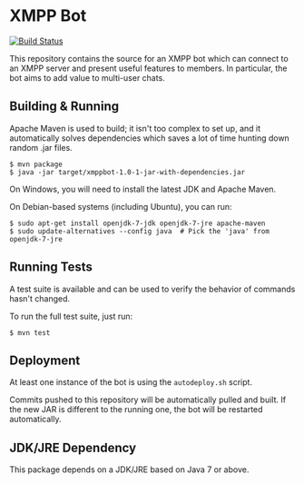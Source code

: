 # XMPP Bot

[![Build Status](https://travis-ci.org/miselin/xmppbot.svg?branch=master)](https://travis-ci.org/miselin/xmppbot)

This repository contains the source for an XMPP bot which can connect to an XMPP server
and present useful features to members. In particular, the bot aims to add value to
multi-user chats.

## Building & Running

Apache Maven is used to build; it isn't too complex to set up, and it automatically solves
dependencies which saves a lot of time hunting down random .jar files.

    $ mvn package
    $ java -jar target/xmppbot-1.0-1-jar-with-dependencies.jar

On Windows, you will need to install the latest JDK and Apache Maven.

On Debian-based systems (including Ubuntu), you can run:

    $ sudo apt-get install openjdk-7-jdk openjdk-7-jre apache-maven
    $ sudo update-alternatives --config java  # Pick the 'java' from openjdk-7-jre

## Running Tests

A test suite is available and can be used to verify the behavior of commands hasn't changed.

To run the full test suite, just run:

    $ mvn test

## Deployment

At least one instance of the bot is using the `autodeploy.sh` script.

Commits pushed to this repository will be automatically pulled and built. If the new JAR is
different to the running one, the bot will be restarted automatically.

## JDK/JRE Dependency

This package depends on a JDK/JRE based on Java 7 or above.
